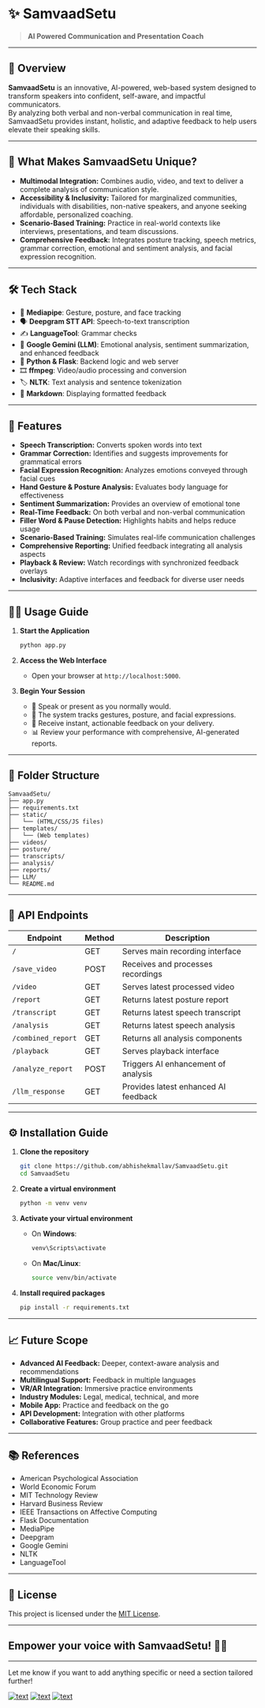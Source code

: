 # ✨ SamvaadSetu

> **AI Powered Communication and Presentation Coach**

---

## 🚀 Overview

**SamvaadSetu** is an innovative, AI-powered, web-based system designed to transform speakers into confident, self-aware, and impactful communicators.  
By analyzing both verbal and non-verbal communication in real time, SamvaadSetu provides instant, holistic, and adaptive feedback to help users elevate their speaking skills.

---

## 🎯 What Makes SamvaadSetu Unique?

- **Multimodal Integration:** Combines audio, video, and text to deliver a complete analysis of communication style.
- **Accessibility & Inclusivity:** Tailored for marginalized communities, individuals with disabilities, non-native speakers, and anyone seeking affordable, personalized coaching.
- **Scenario-Based Training:** Practice in real-world contexts like interviews, presentations, and team discussions.
- **Comprehensive Feedback:** Integrates posture tracking, speech metrics, grammar correction, emotional and sentiment analysis, and facial expression recognition.

---

## 🛠️ Tech Stack

- 🤖 **Mediapipe**: Gesture, posture, and face tracking
- 🗣️ **Deepgram STT API**: Speech-to-text transcription
- ✍️ **LanguageTool**: Grammar checks
- 🧠 **Google Gemini (LLM)**: Emotional analysis, sentiment summarization, and enhanced feedback
- 🐍 **Python & Flask**: Backend logic and web server
- 🎞️ **ffmpeg**: Video/audio processing and conversion
- 🏷️ **NLTK**: Text analysis and sentence tokenization
- 📄 **Markdown**: Displaying formatted feedback

---

## 🎉 Features

- **Speech Transcription:** Converts spoken words into text
- **Grammar Correction:** Identifies and suggests improvements for grammatical errors
- **Facial Expression Recognition:** Analyzes emotions conveyed through facial cues
- **Hand Gesture & Posture Analysis:** Evaluates body language for effectiveness
- **Sentiment Summarization:** Provides an overview of emotional tone
- **Real-Time Feedback:** On both verbal and non-verbal communication
- **Filler Word & Pause Detection:** Highlights habits and helps reduce usage
- **Scenario-Based Training:** Simulates real-life communication challenges
- **Comprehensive Reporting:** Unified feedback integrating all analysis aspects
- **Playback & Review:** Watch recordings with synchronized feedback overlays
- **Inclusivity:** Adaptive interfaces and feedback for diverse user needs

---

## 🧑‍💻 Usage Guide

1. **Start the Application**
   
   ```bash
   python app.py
   ```

2. **Access the Web Interface**
   
   - Open your browser at `http://localhost:5000`.

3. **Begin Your Session**
   
   - 🎤 Speak or present as you normally would.
   - 👀 The system tracks gestures, posture, and facial expressions.
   - 📝 Receive instant, actionable feedback on your delivery.
   - 📊 Review your performance with comprehensive, AI-generated reports.

---

## 📂 Folder Structure

```
SamvaadSetu/
├── app.py
├── requirements.txt
├── static/
│   └── (HTML/CSS/JS files)
├── templates/
│   └── (Web templates)
├── videos/
├── posture/
├── transcripts/
├── analysis/
├── reports/
├── LLM/
└── README.md
```

---

## 🔗 API Endpoints

| Endpoint           | Method | Description                          |
| ------------------ | ------ | ------------------------------------ |
| `/`                | GET    | Serves main recording interface      |
| `/save_video`      | POST   | Receives and processes recordings    |
| `/video`           | GET    | Serves latest processed video        |
| `/report`          | GET    | Returns latest posture report        |
| `/transcript`      | GET    | Returns latest speech transcript     |
| `/analysis`        | GET    | Returns latest speech analysis       |
| `/combined_report` | GET    | Returns all analysis components      |
| `/playback`        | GET    | Serves playback interface            |
| `/analyze_report`  | POST   | Triggers AI enhancement of analysis  |
| `/llm_response`    | GET    | Provides latest enhanced AI feedback |

---

## ⚙️ Installation Guide

1. **Clone the repository**
   
   ```bash
   git clone https://github.com/abhishekmallav/SamvaadSetu.git
   cd SamvaadSetu
   ```

2. **Create a virtual environment**
   
   ```bash
   python -m venv venv
   ```

3. **Activate your virtual environment**
   
   - On **Windows**:
     
     ```bash
     venv\Scripts\activate
     ```
   
   - On **Mac/Linux**:
     
     ```bash
     source venv/bin/activate
     ```

4. **Install required packages**
   
   ```bash
   pip install -r requirements.txt
   ```

---

## 📈 Future Scope

- **Advanced AI Feedback:** Deeper, context-aware analysis and recommendations
- **Multilingual Support:** Feedback in multiple languages
- **VR/AR Integration:** Immersive practice environments
- **Industry Modules:** Legal, medical, technical, and more
- **Mobile App:** Practice and feedback on the go
- **API Development:** Integration with other platforms
- **Collaborative Features:** Group practice and peer feedback

---

## 📚 References

- American Psychological Association 
- World Economic Forum
- MIT Technology Review
- Harvard Business Review
- IEEE Transactions on Affective Computing
- Flask Documentation
- MediaPipe
- Deepgram
- Google Gemini
- NLTK
- LanguageTool

---

## 📝 License

This project is licensed under the [MIT License](LICENSE).

---

## **Empower your voice with SamvaadSetu!** 🎤✨

---

Let me know if you want to add anything specific or need a section tailored further!

[![text](https://img.shields.io/badge/LinkedIn-0077B5?style=for-the-badge&logo=linkedin&logoColor=white)](https://www.linkedin.com/in/abhishekmallav)
[![text](https://img.shields.io/badge/Instagram-E4405F?style=for-the-badge&logo=instagram&logoColor=white)](https://www.instagram.com/abhishekmallav)
[![text](https://img.shields.io/badge/Twitter-1DA1F2?style=for-the-badge&logo=twitter&logoColor=white)](https://www.x.com/abhishekmallav)


